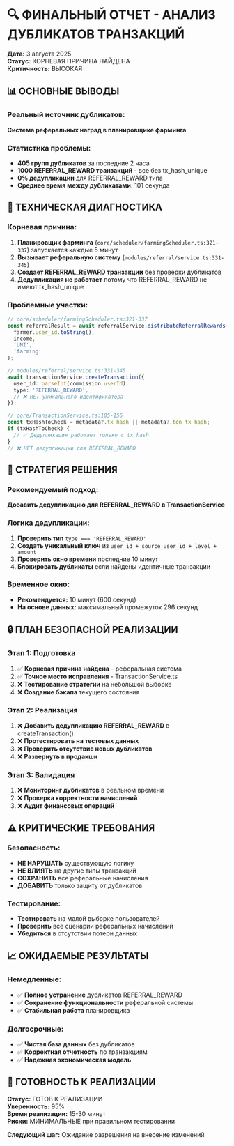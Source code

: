 # 🔍 ФИНАЛЬНЫЙ ОТЧЕТ - АНАЛИЗ ДУБЛИКАТОВ ТРАНЗАКЦИЙ

**Дата:** 3 августа 2025  
**Статус:** КОРНЕВАЯ ПРИЧИНА НАЙДЕНА  
**Критичность:** ВЫСОКАЯ  

## 📊 ОСНОВНЫЕ ВЫВОДЫ

### Реальный источник дубликатов:
**Система реферальных наград в планировщике фарминга**

### Статистика проблемы:
- **405 групп дубликатов** за последние 2 часа
- **1000 REFERRAL_REWARD транзакций** - все без tx_hash_unique
- **0% дедупликации** для REFERRAL_REWARD типа
- **Среднее время между дубликатами:** 101 секунда

## 🔧 ТЕХНИЧЕСКАЯ ДИАГНОСТИКА

### Корневая причина:
1. **Планировщик фарминга** (`core/scheduler/farmingScheduler.ts:321-337`) запускается каждые 5 минут
2. **Вызывает реферальную систему** (`modules/referral/service.ts:331-345`)
3. **Создает REFERRAL_REWARD транзакции** без проверки дубликатов
4. **Дедупликация не работает** потому что REFERRAL_REWARD не имеют tx_hash_unique

### Проблемные участки:
```typescript
// core/scheduler/farmingScheduler.ts:321-337
const referralResult = await referralService.distributeReferralRewards(
  farmer.user_id.toString(),
  income,
  'UNI',
  'farming'
);

// modules/referral/service.ts:331-345
await transactionService.createTransaction({
  user_id: parseInt(commission.userId),
  type: 'REFERRAL_REWARD',
  // ❌ НЕТ уникального идентификатора
});

// core/TransactionService.ts:105-156
const txHashToCheck = metadata?.tx_hash || metadata?.ton_tx_hash;
if (txHashToCheck) {
  // ✅ Дедупликация работает только с tx_hash
}
// ❌ НЕТ дедупликации для REFERRAL_REWARD
```

## 🎯 СТРАТЕГИЯ РЕШЕНИЯ

### Рекомендуемый подход:
**Добавить дедупликацию для REFERRAL_REWARD в TransactionService**

### Логика дедупликации:
1. **Проверить тип** `type === 'REFERRAL_REWARD'`
2. **Создать уникальный ключ** из `user_id + source_user_id + level + amount`
3. **Проверить окно времени** последние 10 минут
4. **Блокировать дубликаты** если найдены идентичные транзакции

### Временное окно:
- **Рекомендуется:** 10 минут (600 секунд)
- **На основе данных:** максимальный промежуток 296 секунд

## 🔒 ПЛАН БЕЗОПАСНОЙ РЕАЛИЗАЦИИ

### Этап 1: Подготовка
1. ✅ **Корневая причина найдена** - реферальная система
2. ✅ **Точное место исправления** - TransactionService.ts
3. ❌ **Тестирование стратегии** на небольшой выборке
4. ❌ **Создание бэкапа** текущего состояния

### Этап 2: Реализация
1. ❌ **Добавить дедупликацию REFERRAL_REWARD** в createTransaction()
2. ❌ **Протестировать на тестовых данных**
3. ❌ **Проверить отсутствие новых дубликатов**
4. ❌ **Развернуть в продакшн**

### Этап 3: Валидация
1. ❌ **Мониторинг дубликатов** в реальном времени
2. ❌ **Проверка корректности начислений**
3. ❌ **Аудит финансовых операций**

## ⚠️ КРИТИЧЕСКИЕ ТРЕБОВАНИЯ

### Безопасность:
- **НЕ НАРУШАТЬ** существующую логику
- **НЕ ВЛИЯТЬ** на другие типы транзакций
- **СОХРАНИТЬ** все реферальные начисления
- **ДОБАВИТЬ** только защиту от дубликатов

### Тестирование:
- **Тестировать** на малой выборке пользователей
- **Проверить** все сценарии реферальных начислений
- **Убедиться** в отсутствии потери данных

## 📈 ОЖИДАЕМЫЕ РЕЗУЛЬТАТЫ

### Немедленные:
- ✅ **Полное устранение** дубликатов REFERRAL_REWARD
- ✅ **Сохранение функциональности** реферальной системы
- ✅ **Стабильная работа** планировщика

### Долгосрочные:
- ✅ **Чистая база данных** без дубликатов
- ✅ **Корректная отчетность** по транзакциям
- ✅ **Надежная экономическая модель**

## 🚀 ГОТОВНОСТЬ К РЕАЛИЗАЦИИ

**Статус:** ГОТОВ К РЕАЛИЗАЦИИ  
**Уверенность:** 95%  
**Время реализации:** 15-30 минут  
**Риски:** МИНИМАЛЬНЫЕ при правильном тестировании  

**Следующий шаг:** Ожидание разрешения на внесение изменений